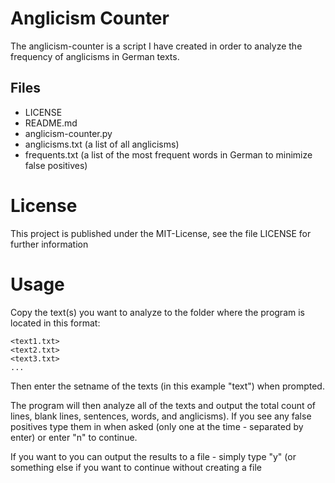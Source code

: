 Anglicism Counter
=================
The anglicism-counter is a script I have created in order to analyze the frequency of anglicisms in German texts.

Files
-----
 - LICENSE
 - README.md
 - anglicism-counter.py
 - anglicisms.txt (a list of all anglicisms)
 - frequents.txt (a list of the most frequent words in German to minimize false positives)

License
=======
This project is published under the MIT-License, see the file LICENSE for further information

Usage
=====
Copy the text(s) you want to analyze to the folder where the program is located in this format:
```
<text1.txt>
<text2.txt>
<text3.txt>
...
```
Then enter the setname of the texts (in this example "text") when prompted.

The program will then analyze all of the texts and output the total count of lines, blank lines, sentences, words, and anglicisms).
If you see any false positives type them in when asked (only one at the time - separated by enter) or enter "n" to continue.

If you want to you can output the results to a file - simply type "y" (or something else if you want to continue without creating a file
